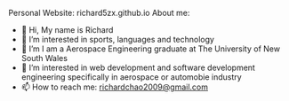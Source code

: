 Personal Website: richard5zx.github.io
About me:
- 👋 Hi, My name is Richard
- 👀 I’m interested in sports, languages and technology
- 🌱 I’m I am a Aerospace Engineering graduate at The University of New South Wales
- 💞️ I’m interested in web development and software development engineering specifically in aerospace or automobie industry
- 📫 How to reach me: richardchao2009@gmail.com

<!---
richard5zx/richard5zx is a ✨ special ✨ repository because its `README.md` (this file) appears on your GitHub profile.
You can click the Preview link to take a look at your changes.
--->
